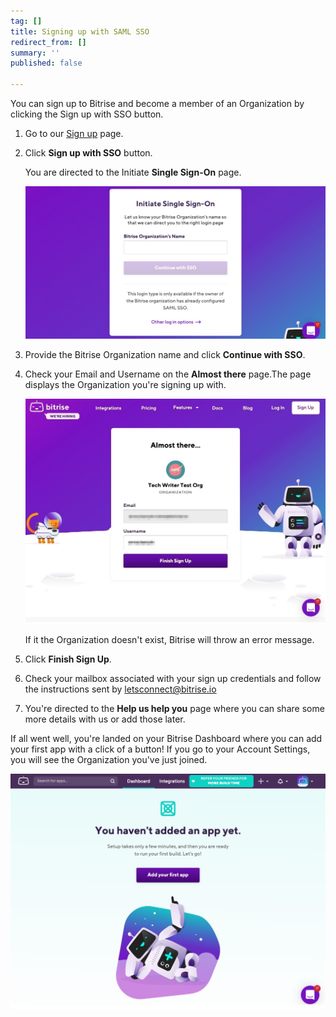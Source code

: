 ```yaml
---
tag: []
title: Signing up with SAML SSO
redirect_from: []
summary: ''
published: false

---
```

You can sign up to Bitrise and become a member of an Organization by clicking the Sign up with SSO button.

1. Go to our [Sign up](https://app.bitrise.io/users/sign_up) page.
2. Click **Sign up with SSO** button.

   You are directed to the Initiate **Single Sign-On** page.

   ![](/img/saml-sso-sign-up.jpg)
3. Provide the Bitrise Organization name and click **Continue with SSO**.
4. Check your Email and Username on the **Almost there** page.The page displays the Organization you're signing up with.

   ![](/img/signup-saml-almost-there-1.jpg)

   If it the Organization doesn't exist, Bitrise will throw an error message.
5. Click **Finish Sign Up**.
6. Check your mailbox associated with your sign up credentials and follow the instructions sent by letsconnect@bitrise.io
7. You're directed to the **Help us help you** page where you can share some more details with us or add those later.

If all went well, you're landed on your Bitrise Dashboard where you can add your first app with a click of a button! If you go to your Account Settings, you will see the Organization you've just joined.

![](/img/singup-saml-Dashboard.jpg)